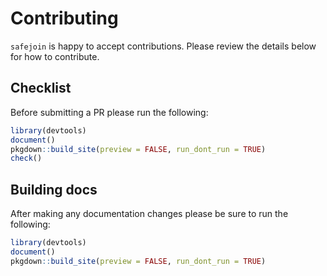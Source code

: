 # Contributing

`safejoin` is happy to accept contributions. Please review the details below for how to contribute.

## Checklist

Before submitting a PR please run the following:

```r
library(devtools)
document()
pkgdown::build_site(preview = FALSE, run_dont_run = TRUE)
check()
```

## Building docs

After making any documentation changes please be sure to run the following:

```r
library(devtools)
document()
pkgdown::build_site(preview = FALSE, run_dont_run = TRUE)
```